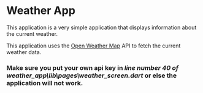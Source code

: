 # Weather App

This application is a very simple application that displays information about the current weather.

This application uses the [Open Weather Map](https://openweathermap.org/) API to fetch the current weather data.

### Make sure you put your own api key in _line number 40 of weather_app\lib\pages\weather_screen.dart_ or else the application will not work.
